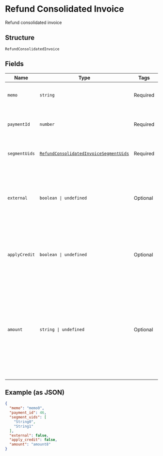 
# Refund Consolidated Invoice

Refund consolidated invoice

## Structure

`RefundConsolidatedInvoice`

## Fields

| Name | Type | Tags | Description |
|  --- | --- | --- | --- |
| `memo` | `string` | Required | A description for the refund |
| `paymentId` | `number` | Required | The ID of the payment to be refunded |
| `segmentUids` | [`RefundConsolidatedInvoiceSegmentUids`](../../doc/models/containers/refund-consolidated-invoice-segment-uids.md) | Required | This is a container for one-of cases. |
| `external` | `boolean \| undefined` | Optional | Flag that marks refund as external (no money is returned to the customer). Defaults to `false`. |
| `applyCredit` | `boolean \| undefined` | Optional | If set to true, creates credit and applies it to an invoice. Defaults to `false`. |
| `amount` | `string \| undefined` | Optional | The amount of payment to be refunded in decimal format. Example: "10.50". This will default to the full amount of the payment if not provided. |

## Example (as JSON)

```json
{
  "memo": "memo0",
  "payment_id": 46,
  "segment_uids": [
    "String0",
    "String1"
  ],
  "external": false,
  "apply_credit": false,
  "amount": "amount8"
}
```

